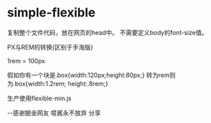 # simple-flexible
复制整个文件代码，放在网页的head中。 不需要定义body的font-size值。

PX与REM的转换(区别于手淘版)

1rem = 100px

假如你有一个块是.box{width:120px;height:80px;} 转为rem则为.box{width:1.2rem; height:.8rem;}

生产使用flexible-min.js

--感谢掘金网友 噫酱永不放弃 分享